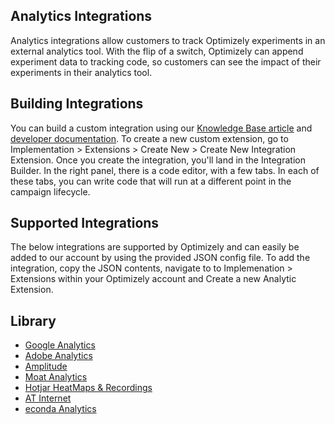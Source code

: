## Analytics Integrations

Analytics integrations allow customers to track Optimizely experiments in an external analytics tool. With the flip of a switch, Optimizely can append experiment data to  tracking code, so customers can see the impact of their experiments in their analytics tool.

## Building Integrations

You can build a custom integration using our [Knowledge Base article](https://help.optimizely.com/Integrate_Other_Platforms/Custom_analytics_integrations_in_Optimizely_X) and [developer documentation](https://developers.optimizely.com/x/integrations/#custom-analytics-beta-). To create a new custom extension, go to Implementation > Extensions > Create New > Create New Integration Extension. Once you create the integration, you'll land in the Integration Builder. In the right panel, there is a code editor, with a few tabs. In each of these tabs, you can write code that will run at a different point in the campaign lifecycle.

## Supported Integrations

The below integrations are supported by Optimizely and can easily be added to our account by using the provided JSON config file. To add the integration, copy the JSON contents, navigate to to Implemenation > Extensions within your Optimizely account and Create a new Analytic Extension.


## Library

* [Google Analytics](https://github.com/optimizely/addons-library/tree/master/Integrations/Analytics/Google%20Analytics)
* [Adobe Analytics](https://github.com/optimizely/addons-library/tree/master/Integrations/Analytics/Adobe%20Analytics)
* [Amplitude](https://github.com/optimizely/addons-library/tree/master/Integrations/Analytics/Amplitude)
* [Moat Analytics](https://github.com/optimizely/addons-library/tree/master/Integrations/Analytics/Moat%20Analytics)
* [Hotjar HeatMaps & Recordings](https://github.com/optimizely/addons-library/tree/master/Integrations/Analytics/HotJar%20HeatMaps%20%26%20Recordings)
* [AT Internet](https://github.com/optimizely/addons-library/tree/master/Integrations/Analytics/AT-Internet)
* [econda Analytics](https://github.com/optimizely/addons-library/tree/master/Integrations/Analytics/econda%20Analytics)

